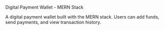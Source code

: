 Digital Payment Wallet - MERN Stack

A digital payment wallet built with the MERN stack. Users can add funds, send payments, and view transaction history.


